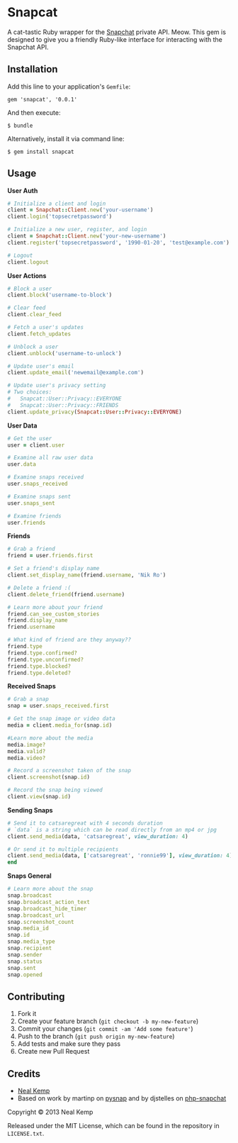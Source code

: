 Snapcat
=======

A cat-tastic Ruby wrapper for the [Snapchat](http://snapchat.com) private API.
Meow. This gem is designed to give you a friendly Ruby-like interface for
interacting with the Snapchat API.


Installation
------------

Add this line to your application's `Gemfile`:

    gem 'snapcat', '0.0.1'

And then execute:

    $ bundle

Alternatively, install it via command line:

    $ gem install snapcat


Usage
-----

**User Auth**

```ruby
# Initialize a client and login
client = Snapchat::Client.new('your-username')
client.login('topsecretpassword')

# Initialize a new user, register, and login
client = Snapchat::Client.new('your-new-username')
client.register('topsecretpassword', '1990-01-20', 'test@example.com')

# Logout
client.logout
```


**User Actions**

```ruby
# Block a user
client.block('username-to-block')

# Clear feed
client.clear_feed

# Fetch a user's updates
client.fetch_updates

# Unblock a user
client.unblock('username-to-unlock')

# Update user's email
client.update_email('newemail@example.com')

# Update user's privacy setting
# Two choices:
#   Snapcat::User::Privacy::EVERYONE
#   Snapcat::User::Privacy::FRIENDS
client.update_privacy(Snapcat::User::Privacy::EVERYONE)
```

**User Data**

```ruby
# Get the user
user = client.user

# Examine all raw user data
user.data

# Examine snaps received
user.snaps_received

# Examine snaps sent
user.snaps_sent

# Examine friends
user.friends
```

**Friends**

```ruby
# Grab a friend
friend = user.friends.first

# Set a friend's display name
client.set_display_name(friend.username, 'Nik Ro')

# Delete a friend :(
client.delete_friend(friend.username)

# Learn more about your friend
friend.can_see_custom_stories
friend.display_name
friend.username

# What kind of friend are they anyway??
friend.type
friend.type.confirmed?
friend.type.unconfirmed?
friend.type.blocked?
friend.type.deleted?
```


**Received Snaps**

```ruby
# Grab a snap
snap = user.snaps_received.first

# Get the snap image or video data
media = client.media_for(snap.id)

#Learn more about the media
media.image?
media.valid?
media.video?

# Record a screenshot taken of the snap
client.screenshot(snap.id)

# Record the snap being viewed
client.view(snap.id)
```

**Sending Snaps**

```ruby
# Send it to catsaregreat with 4 seconds duration
# `data` is a string which can be read directly from an mp4 or jpg
client.send_media(data, 'catsaregreat', view_duration: 4)

# Or send it to multiple recipients
client.send_media(data, ['catsaregreat', 'ronnie99'], view_duration: 4)
end
```

**Snaps General**

```ruby
# Learn more about the snap
snap.broadcast
snap.broadcast_action_text
snap.broadcast_hide_timer
snap.broadcast_url
snap.screenshot_count
snap.media_id
snap.id
snap.media_type
snap.recipient
snap.sender
snap.status
snap.sent
snap.opened
```


Contributing
------------

1. Fork it
2. Create your feature branch (`git checkout -b my-new-feature`)
3. Commit your changes (`git commit -am 'Add some feature'`)
4. Push to the branch (`git push origin my-new-feature`)
5. Add tests and make sure they pass
6. Create new Pull Request


Credits
-------

* [Neal Kemp](http://nealke.mp)
* Based on work by martinp on [pysnap](https://github.com/martinp/pysnap) and by
  djstelles on [php-snapchat](https://github.com/dstelljes/php-snapchat)

Copyright &copy; 2013 Neal Kemp

Released under the MIT License, which can be found in the repository in `LICENSE.txt`.
